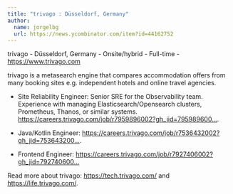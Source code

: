 ```yaml
---
title: "trivago : Düsseldorf, Germany"
author:
  name: jorgelbg
  url: https://news.ycombinator.com/item?id=44162752
---
```

trivago - Düsseldorf, Germany - Onsite&#x2F;hybrid - Full-time - <a href="https:&#x2F;&#x2F;www.trivago.com" rel="nofollow">https:&#x2F;&#x2F;www.trivago.com</a>

trivago is a metasearch engine that compares accommodation offers from many booking sites e.g. independent hotels and online travel agencies.

- Site Reliability Engineer: Senior SRE for the Observability team. Experience with managing Elasticsearch&#x2F;Opensearch clusters, Prometheus, Thanos, or similar systems. <a href="https:&#x2F;&#x2F;careers.trivago.com&#x2F;job&#x2F;r7959896002?gh_jid=7959896002&amp;gh_src=1f652baf2us" rel="nofollow">https:&#x2F;&#x2F;careers.trivago.com&#x2F;job&#x2F;r7959896002?gh_jid=795989600...</a>.

- Java&#x2F;Kotlin Engineer: <a href="https:&#x2F;&#x2F;careers.trivago.com&#x2F;job&#x2F;r7536432002?gh_jid=7536432002&amp;gh_src=f4db23f32us" rel="nofollow">https:&#x2F;&#x2F;careers.trivago.com&#x2F;job&#x2F;r7536432002?gh_jid=753643200...</a>.

- Frontend Engineer: <a href="https:&#x2F;&#x2F;careers.trivago.com&#x2F;job&#x2F;r7927406002?gh_jid=7927406002&amp;gh_src=fa8e659c2us" rel="nofollow">https:&#x2F;&#x2F;careers.trivago.com&#x2F;job&#x2F;r7927406002?gh_jid=792740600...</a>

Read more about trivago: <a href="https:&#x2F;&#x2F;tech.trivago.com&#x2F;" rel="nofollow">https:&#x2F;&#x2F;tech.trivago.com&#x2F;</a> and <a href="https:&#x2F;&#x2F;life.trivago.com&#x2F;" rel="nofollow">https:&#x2F;&#x2F;life.trivago.com&#x2F;</a>.
<JobApplication />
